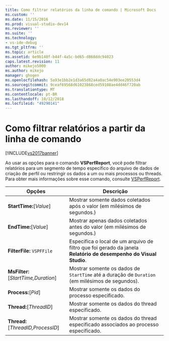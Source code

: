 ```yaml
---
title: Como filtrar relatórios da linha de comando | Microsoft Docs
ms.custom: ''
ms.date: 11/15/2016
ms.prod: visual-studio-dev14
ms.reviewer: ''
ms.suite: ''
ms.technology:
- vs-ide-debug
ms.tgt_pltfrm: ''
ms.topic: article
ms.assetid: 6e9b140f-b44f-4a5c-bd65-d868ddc94023
caps.latest.revision: 11
author: mikejo5000
ms.author: mikejo
manager: ghogen
ms.openlocfilehash: 5a93e1bb2e1d3a65d82a4a0ac54e903ee20553d4
ms.sourcegitcommit: 9ceaf69568d61023868ced59108ae4dd46f720ab
ms.translationtype: MT
ms.contentlocale: pt-BR
ms.lasthandoff: 10/12/2018
ms.locfileid: "49290141"
---
```

# <a name="how-to-filter-reports-from-the-command-line"></a>Como filtrar relatórios a partir da linha de comando
[!INCLUDE[vs2017banner](../includes/vs2017banner.md)]

Ao usar as opções para o comando **VSPerfReport**, você pode filtrar relatórios para um segmento de tempo específico do arquivo de dados de criação de perfil ou restringir os dados a um ou mais processos ou threads. Para obter mais informações sobre esse comando, consulte [VSPerfReport](../profiling/vsperfreport.md).  
  
|Opções|Descrição|  
|-------------|-----------------|  
|**StartTime:**[*Value*]|Mostrar somente dados coletados após o valor (em milésimos de segundos.)|  
|**EndTime:**[*Value*]|Mostrar apenas dados coletados antes do valor (em milésimos de segundos.)|  
|**FilterFile:** `VSPFFile`|Especifica o local de um arquivo de filtro que foi gerado da janela **Relatório de desempenho do Visual Studio**.|  
|**MsFilter:**[*StartTime,Duration*]|Mostrar somente os dados de `StartTime` até a duração de `Duration` (em milésimos de segundos).|  
|**Process:**[*Pid*]|Mostrar somente os dados do processo especificado.|  
|**Thread:**[*ThreadID*]|Mostrar somente os dados do thread especificado.|  
|**Thread:**[*ThreadID,ProcessID*]|Mostrar somente os dados do thread especificado associados ao processo especificado.|



